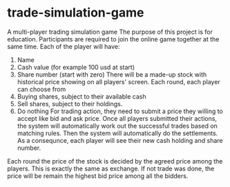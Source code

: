 # trade-simulation-game
A multi-player trading simulation game
The purpose of this project is for education. Participants are required to join the online game together at the same time. 
Each of the player will have:
  1. Name
  2. Cash value (for example 100 usd at start)
  3. Share number (start with zero)
There will be a made-up stock with historical price showing on all players' screen. Each round, each player can choose from
  1. Buying shares, subject to their available cash
  2. Sell shares, subject to their holdings.
  3. Do nothing
For trading action, they need to submit a price they willing to accept like bid and ask price.
Once all players submitted their actions, the system will automatically work out the successful trades based on matching rules.
Then the system will automatically do the settlements.
As a consequnce, each player will see their new cash holding and share number.

Each round the price of the stock is decided by the agreed price among the players. This is exactly the same as exchange. If not trade was done, the price will be remain the highest bid price among all the bidders. 
